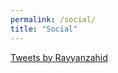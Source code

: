 ```yaml
---
permalink: /social/
title: "Social"
---    
```


<a class="twitter-timeline" href="https://twitter.com/Rayyanzahid?ref_src=twsrc%5Etfw" data-width="300" data-height="300" data-tweet-limit="5"> Tweets by Rayyanzahid</a> <script async src="https://platform.twitter.com/widgets.js" charset="utf-8"></script> 
